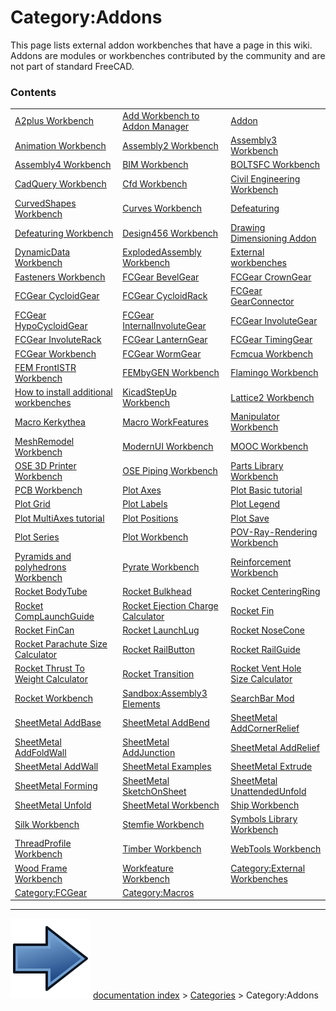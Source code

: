# Category:Addons
This page lists external addon workbenches that have a page in this wiki. Addons are modules or workbenches contributed by the community and are not part of standard FreeCAD.

### Contents

|     |     |     |
| --- | --- | --- |
| [A2plus Workbench](A2plus_Workbench.md) | [Add Workbench to Addon Manager](Add_Workbench_to_Addon_Manager.md) | [Addon](Addon.md) |
| [Animation Workbench](Animation_Workbench.md) | [Assembly2 Workbench](Assembly2_Workbench.md) | [Assembly3 Workbench](Assembly3_Workbench.md) |
| [Assembly4 Workbench](Assembly4_Workbench.md) | [BIM Workbench](BIM_Workbench.md) | [BOLTSFC Workbench](BOLTSFC_Workbench.md) |
| [CadQuery Workbench](CadQuery_Workbench.md) | [Cfd Workbench](Cfd_Workbench.md) | [Civil Engineering Workbench](Civil_Engineering_Workbench.md) |
| [CurvedShapes Workbench](CurvedShapes_Workbench.md) | [Curves Workbench](Curves_Workbench.md) | [Defeaturing](Defeaturing.md) |
| [Defeaturing Workbench](Defeaturing_Workbench.md) | [Design456 Workbench](Design456_Workbench.md) | [Drawing Dimensioning Addon](Drawing_Dimensioning_Addon.md) |
| [DynamicData Workbench](DynamicData_Workbench.md) | [ExplodedAssembly Workbench](ExplodedAssembly_Workbench.md) | [External workbenches](External_workbenches.md) |
| [Fasteners Workbench](Fasteners_Workbench.md) | [FCGear BevelGear](FCGear_BevelGear.md) | [FCGear CrownGear](FCGear_CrownGear.md) |
| [FCGear CycloidGear](FCGear_CycloidGear.md) | [FCGear CycloidRack](FCGear_CycloidRack.md) | [FCGear GearConnector](FCGear_GearConnector.md) |
| [FCGear HypoCycloidGear](FCGear_HypoCycloidGear.md) | [FCGear InternalInvoluteGear](FCGear_InternalInvoluteGear.md) | [FCGear InvoluteGear](FCGear_InvoluteGear.md) |
| [FCGear InvoluteRack](FCGear_InvoluteRack.md) | [FCGear LanternGear](FCGear_LanternGear.md) | [FCGear TimingGear](FCGear_TimingGear.md) |
| [FCGear Workbench](FCGear_Workbench.md) | [FCGear WormGear](FCGear_WormGear.md) | [Fcmcua Workbench](Fcmcua_Workbench.md) |
| [FEM FrontISTR Workbench](FEM_FrontISTR_Workbench.md) | [FEMbyGEN Workbench](FEMbyGEN_Workbench.md) | [Flamingo Workbench](Flamingo_Workbench.md) |
| [How to install additional workbenches](How_to_install_additional_workbenches.md) | [KicadStepUp Workbench](KicadStepUp_Workbench.md) | [Lattice2 Workbench](Lattice2_Workbench.md) |
| [Macro Kerkythea](Macro_Kerkythea.md) | [Macro WorkFeatures](Macro_WorkFeatures.md) | [Manipulator Workbench](Manipulator_Workbench.md) |
| [MeshRemodel Workbench](MeshRemodel_Workbench.md) | [ModernUI Workbench](ModernUI_Workbench.md) | [MOOC Workbench](MOOC_Workbench.md) |
| [OSE 3D Printer Workbench](OSE_3D_Printer_Workbench.md) | [OSE Piping Workbench](OSE_Piping_Workbench.md) | [Parts Library Workbench](Parts_Library_Workbench.md) |
| [PCB Workbench](PCB_Workbench.md) | [Plot Axes](Plot_Axes.md) | [Plot Basic tutorial](Plot_Basic_tutorial.md) |
| [Plot Grid](Plot_Grid.md) | [Plot Labels](Plot_Labels.md) | [Plot Legend](Plot_Legend.md) |
| [Plot MultiAxes tutorial](Plot_MultiAxes_tutorial.md) | [Plot Positions](Plot_Positions.md) | [Plot Save](Plot_Save.md) |
| [Plot Series](Plot_Series.md) | [Plot Workbench](Plot_Workbench.md) | [POV-Ray-Rendering Workbench](POV-Ray-Rendering_Workbench.md) |
| [Pyramids and polyhedrons Workbench](Pyramids_and_polyhedrons_Workbench.md) | [Pyrate Workbench](Pyrate_Workbench.md) | [Reinforcement Workbench](Reinforcement_Workbench.md) |
| [Rocket BodyTube](Rocket_BodyTube.md) | [Rocket Bulkhead](Rocket_Bulkhead.md) | [Rocket CenteringRing](Rocket_CenteringRing.md) |
| [Rocket CompLaunchGuide](Rocket_CompLaunchGuide.md) | [Rocket Ejection Charge Calculator](Rocket_Ejection_Charge_Calculator.md) | [Rocket Fin](Rocket_Fin.md) |
| [Rocket FinCan](Rocket_FinCan.md) | [Rocket LaunchLug](Rocket_LaunchLug.md) | [Rocket NoseCone](Rocket_NoseCone.md) |
| [Rocket Parachute Size Calculator](Rocket_Parachute_Size_Calculator.md) | [Rocket RailButton](Rocket_RailButton.md) | [Rocket RailGuide](Rocket_RailGuide.md) |
| [Rocket Thrust To Weight Calculator](Rocket_Thrust_To_Weight_Calculator.md) | [Rocket Transition](Rocket_Transition.md) | [Rocket Vent Hole Size Calculator](Rocket_Vent_Hole_Size_Calculator.md) |
| [Rocket Workbench](Rocket_Workbench.md) | [Sandbox:Assembly3 Elements](Sandbox_Assembly3_Elements.md) | [SearchBar Mod](SearchBar_Mod.md) |
| [SheetMetal AddBase](SheetMetal_AddBase.md) | [SheetMetal AddBend](SheetMetal_AddBend.md) | [SheetMetal AddCornerRelief](SheetMetal_AddCornerRelief.md) |
| [SheetMetal AddFoldWall](SheetMetal_AddFoldWall.md) | [SheetMetal AddJunction](SheetMetal_AddJunction.md) | [SheetMetal AddRelief](SheetMetal_AddRelief.md) |
| [SheetMetal AddWall](SheetMetal_AddWall.md) | [SheetMetal Examples](SheetMetal_Examples.md) | [SheetMetal Extrude](SheetMetal_Extrude.md) |
| [SheetMetal Forming](SheetMetal_Forming.md) | [SheetMetal SketchOnSheet](SheetMetal_SketchOnSheet.md) | [SheetMetal UnattendedUnfold](SheetMetal_UnattendedUnfold.md) |
| [SheetMetal Unfold](SheetMetal_Unfold.md) | [SheetMetal Workbench](SheetMetal_Workbench.md) | [Ship Workbench](Ship_Workbench.md) |
| [Silk Workbench](Silk_Workbench.md) | [Stemfie Workbench](Stemfie_Workbench.md) | [Symbols Library Workbench](Symbols_Library_Workbench.md) |
| [ThreadProfile Workbench](ThreadProfile_Workbench.md) | [Timber Workbench](Timber_Workbench.md) | [WebTools Workbench](WebTools_Workbench.md) |
| [Wood Frame Workbench](Wood_Frame_Workbench.md) | [Workfeature Workbench](Workfeature_Workbench.md) | [Category:External Workbenches](Category_External_Workbenches.md) |
| [Category:FCGear](Category_FCGear.md) | [Category:Macros](Category_Macros.md) |



---
![](images/Button_right.svg) [documentation index](../README.md) > [Categories](Category_Categories.md) > Category:Addons

